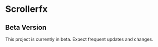 # Scrollerfx

## Beta Version

This project is currently in beta. Expect frequent updates and changes.
